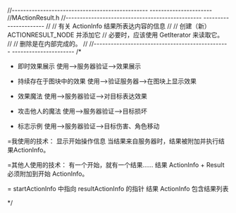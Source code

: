 //------------------------------------------------ ----------------------
//MActionResult.h
//------------------------------------------------ ----------------------
//
// 有关 ActionInfo 结果所表达内容的信息
//
// 创建（新）ACTIONRESULT_NODE 并添加它
// 必要时，应该使用 GetIterator 来读取它。
//
// 删除是在内部完成的。
//
//------------------------------------------------ ----------------------
/*

- 即时效果展示
 使用-->服务器验证-->效果展示

- 持续存在于图块中的效果
 使用-->验证服务器-->在图块上显示效果

- 效果魔法
 使用-->服务器验证-->对目标表达效果

- 攻击他人的魔法
 使用-->服务器验证-->目标损坏

- 标志示例
 使用-->服务器验证-->目标伤害、角色移动



 =我使用的技术：
 显示开始操作信息
  当结果来自服务器时，结果被附加并执行结果ActionInfo。

 =其他人使用的技术：
 有一个开始，就有一个结果……
  结果 ActionInfo + Result 必须附加到开始 ActionInfo。

 = startActionInfo 中指向 resultActionInfo 的指针
  结果 ActionInfo 包含结果列表


*/
